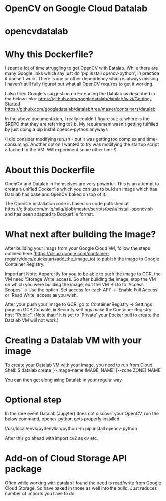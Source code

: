# OpenCV on Google Cloud Datalab
# opencvdatalab
# Why this Dockerfile?

I spent a lot of time struggling to get OpenCV with Datalab. While there are many Google links which say just do 'pip install opencv-python', in practice it doesn't work. There is one or other dependency which is always missing. I haven't still fully figured out what all OpenCV requires to get it working. 

I also tried Google's suggestion on Extending the Datalab as described in the below links: 
https://github.com/googledatalab/datalab/wiki/Getting-Started
https://github.com/googledatalab/datalab/tree/master/containers/datalab

In the above documentation, I really couldn't figure out:
a. where is the $REPO that they are referring to? 
b. My requirement wasn't getting fulfilled by just doing a pip install opencv-python anyways 

(I did consider modifying run.sh - but it was getting too complex and time-consuming. Another option I wanted to try was modifying the startup script attached to the VM. Will experiment some other time !)  

# About this Dockerfile

OpenCV and Datalab in themselves are very powerful. This is an attempt to create a unified Dockerfile which you can use to build an image which has Datalab has base and OpenCV baked on top of it. 

The OpenCV installation code is based on code published at https://github.com/milq/milq/blob/master/scripts/bash/install-opencv.sh and has been adapted to Dockerfile format.   

# What next after building the Image?

After building your image from your Google Cloud VM, follow the steps outlined here (https://cloud.google.com/container-registry/docs/quickstart#add_the_image_to) to publish the image to Google Container Registry. 

Important Note: Apparently for you to be able to push the image to GCR, the VM need 'Storage Write' access. So after building the image, stop the VM on which you were building the image, edit the VM -> Go to 'Access Scopes' -> Use the option 'Set access for each API' -> 'Enable Full Access' or 'Read Write' access as you wish. 

After your push your image to GCR, go to Container Registry -> Settings page on GCP Console, in Security settings make the Container Registry host "Public". (Note that if it is set to 'Private' your Docker pull to create the Datalab VM will not work.)	

# Creating a Datalab VM with your image

To create your Datalab VM with your image, you need to run from Cloud Shell:
$ datalab create [--image-name IMAGE_NAME] [--zone ZONE] NAME

You can then get along using Datalab in your regular way

# Optional step
In the rare event Datalab (Jupyter) does not discover your OpenCV, run the below command, opencv-python gets properly installed. 

!/usr/local/envs/py3env/bin/python -m pip install opencv-python

After this go ahead with 
import cv2 as cv etc. 

# Add-on of Cloud Storage API package
Often while working with datalab I found the need to read/write from Google Cloud Storage. So have baked in those as well into the build. Just reduces number of imports you have to do. 

